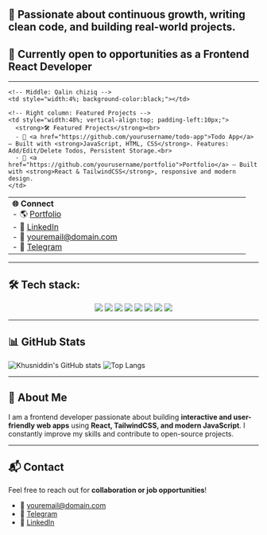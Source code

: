 ## 🚀 Passionate about continuous growth, writing clean code, and building real-world projects.  
## 🎯 Currently open to opportunities as a **Frontend React Developer**

---

<table style="width:100%;">
  <tr>
    <!-- Left column: Connect -->
    <td style="width:48%; vertical-align:top; padding-right:10px;">
      <strong>🌐 Connect</strong><br>
      - 🌎 <a href="https://yourportfolio.com">Portfolio</a><br>
      - 💼 <a href="https://linkedin.com/in/your-link">LinkedIn</a><br>
      - 📧 <a href="mailto:youremail@domain.com">youremail@domain.com</a><br>
      - 💬 <a href="https://t.me/yourusername">Telegram</a>
    </td>

    <!-- Middle: Qalin chiziq -->
    <td style="width:4%; background-color:black;"></td>

    <!-- Right column: Featured Projects -->
    <td style="width:48%; vertical-align:top; padding-left:10px;">
      <strong>🛠️ Featured Projects</strong><br>
      - 🔗 <a href="https://github.com/yourusername/todo-app">Todo App</a> — Built with <strong>JavaScript, HTML, CSS</strong>. Features: Add/Edit/Delete Todos, Persistent Storage.<br>
      - 🔗 <a href="https://github.com/yourusername/portfolio">Portfolio</a> — Built with <strong>React & TailwindCSS</strong>, responsive and modern design.
    </td>
  </tr>
</table>

---

## 🛠️ Tech stack:
<p align="center">
  <img src="https://img.shields.io/badge/HTML-E34F26?style=for-the-badge&logo=html5&logoColor=white&gradient=red,orange"/>
  <img src="https://img.shields.io/badge/CSS-1572B6?style=for-the-badge&logo=css3&logoColor=white&gradient=blue,cyan"/>
  <img src="https://img.shields.io/badge/Sass-CC6699?style=for-the-badge&logo=sass&logoColor=white&gradient=pink,purple"/>
  <img src="https://img.shields.io/badge/Bootstrap-7952B3?style=for-the-badge&logo=bootstrap&logoColor=white&gradient=purple,indigo"/>
  <img src="https://img.shields.io/badge/JavaScript-F7DF1E?style=for-the-badge&logo=javascript&logoColor=black&gradient=yellow,orange"/>
  <img src="https://img.shields.io/badge/React-61DAFB?style=for-the-badge&logo=react&logoColor=black&gradient=cyan,blue"/>
  <img src="https://img.shields.io/badge/TailwindCSS-06B6D4?style=for-the-badge&logo=tailwind-css&logoColor=white&gradient=cyan,blue"/>
  <img src="https://img.shields.io/badge/Git-F05032?style=for-the-badge&logo=git&logoColor=white&gradient=red,orange"/>
</p>

---

## 📊 GitHub Stats
![Khusniddin's GitHub stats](https://github-readme-stats.vercel.app/api?username=yourusername&show_icons=true&theme=tokyonight)
![Top Langs](https://github-readme-stats.vercel.app/api/top-langs/?username=yourusername&layout=compact&theme=tokyonight)

---

## 📌 About Me
I am a frontend developer passionate about building **interactive and user-friendly web apps** using **React, TailwindCSS, and modern JavaScript**. I constantly improve my skills and contribute to open-source projects.  

---

## 📬 Contact
Feel free to reach out for **collaboration or job opportunities**!  
- 📧 [youremail@domain.com](mailto:youremail@domain.com)  
- 💬 [Telegram](https://t.me/yourusername)  
- 💼 [LinkedIn](https://linkedin.com/in/your-link)
